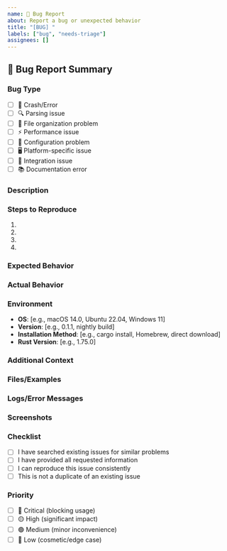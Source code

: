 ```yaml
---
name: 🐛 Bug Report
about: Report a bug or unexpected behavior
title: "[BUG] "
labels: ["bug", "needs-triage"]
assignees: []
---
```


## 🐛 Bug Report Summary

### **Bug Type**
- [ ] 🚨 Crash/Error
- [ ] 🔍 Parsing issue
- [ ] 📁 File organization problem
- [ ] ⚡ Performance issue
- [ ] 🔧 Configuration problem
- [ ] 🖥️ Platform-specific issue
- [ ] 🔗 Integration issue
- [ ] 📚 Documentation error

### **Description**
<!-- Provide a clear and concise description of the bug -->

### **Steps to Reproduce**
1. 
2. 
3. 
4. 

### **Expected Behavior**
<!-- Describe what you expected to happen -->

### **Actual Behavior**
<!-- Describe what actually happened -->

### **Environment**
- **OS**: [e.g., macOS 14.0, Ubuntu 22.04, Windows 11]
- **Version**: [e.g., 0.1.1, nightly build]
- **Installation Method**: [e.g., cargo install, Homebrew, direct download]
- **Rust Version**: [e.g., 1.75.0]

### **Additional Context**
<!-- Add any other context about the problem here -->

### **Files/Examples**
<!-- If applicable, provide sample files or examples that demonstrate the issue -->

### **Logs/Error Messages**
<!-- Paste any error messages, logs, or output here -->

### **Screenshots**
<!-- If applicable, add screenshots to help explain the problem -->

### **Checklist**
- [ ] I have searched existing issues for similar problems
- [ ] I have provided all requested information
- [ ] I can reproduce this issue consistently
- [ ] This is not a duplicate of an existing issue

### **Priority**
- [ ] 🔴 Critical (blocking usage)
- [ ] 🟡 High (significant impact)
- [ ] 🟢 Medium (minor inconvenience)
- [ ] 🔵 Low (cosmetic/edge case)
